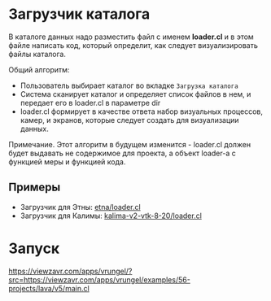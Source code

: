 # Загрузчик каталога

В каталоге данных надо разместить файл с именем **loader.cl** и в этом файле написать код, который определит, как следует визуализировать файлы каталога.

Общий алгоритм:
* Пользователь выбирает каталог во вкладке `Загрузка каталога`
* Система сканирует каталог и определяет список файлов в нем, и передает его в loader.cl в параметре dir
* loader.cl формирует в качестве ответа набор визуальных процессов, камер, и экранов, которые следует создать для визуализации данных.

Примечание. Этот алгоритм в будущем изменится - loader.cl должен будет выдавать не содержимое для проекта, а объект loader-а с функцией меры и функцией кода.

## Примеры
* Загрузчик для Этны: [etna/loader.cl](etna/loader.cl)
* Загрузчик для Калимы: [kalima-v2-vtk-8-20/loader.cl](kalima-v2-vtk-8-20/loader.cl)

# Запуск

https://viewzavr.com/apps/vrungel/?src=https://viewzavr.com/apps/vrungel/examples/56-projects/lava/v5/main.cl 
